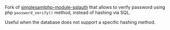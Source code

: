 Fork of [simplesamlphp-module-sqlauth](https://github.com/simplesamlphp/simplesamlphp-module-sqlauth)
that allows to verify password using php `password_verify()` method, instead of hashing via SQL.

Useful when the database does not support a specific hashing method.